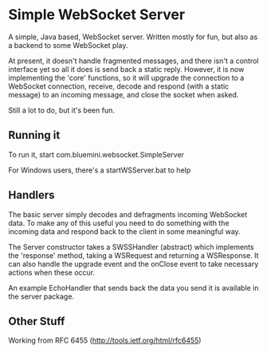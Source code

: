 Simple WebSocket Server
=======================

A simple, Java based, WebSocket server. Written mostly for fun, but also as a backend to 
some WebSocket play.

At present, it doesn't handle fragmented messages, and there isn't a control interface yet
so all it does is send back a static reply. However, it is now implementing the 'core'
functions, so it will upgrade the connection to a WebSocket connection, receive, decode
and respond (with a static message) to an incoming message, and close the socket when
asked.

Still a lot to do, but it's been fun.


Running it
----------

To run it, start com.bluemini.websocket.SimpleServer

For Windows users, there's a startWSServer.bat to help


Handlers
--------

The basic server simply decodes and defragments incoming WebSocket data. To make any of
this useful you need to do something with the incoming data and respond back to the client
in some meaningful way.

The Server constructor takes a SWSSHandler (abstract) which implements the 'response' method, 
taking a WSRequest and returning a WSResponse. It can also handle the upgrade event and
the onClose event to take necessary actions when these occur.

An example EchoHandler that sends back the data you send it is available in the server package.


Other Stuff
-----------

Working from RFC 6455 (http://tools.ietf.org/html/rfc6455)
